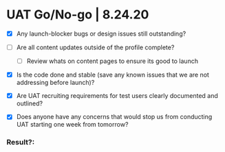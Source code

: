 # UAT Go/No-go | 8.24.20

- [X] Any launch-blocker bugs or design issues still outstanding?
- [ ] Are all content updates outside of the profile complete?
     - [ ] Review whats on content pages to ensure its good to launch
- [X] Is the code done and stable (save any known issues that we are not addressing before launch)?
- [X] Are UAT recruiting requirements for test users clearly documented and outlined?
- [X] Does anyone have any concerns that would stop us from conducting UAT starting one week from tomorrow?


### Result?: 
